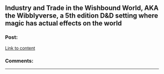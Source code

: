 ## Industry and Trade in the Wishbound World, AKA the Wibblyverse, a 5th edition D&D setting where magic has actual effects on the world

### Post:

[Link to content](/r/dndnext/comments/f2crxr/industry_and_trade_in_the_wishbound_world_aka_the/)

### Comments:

---


